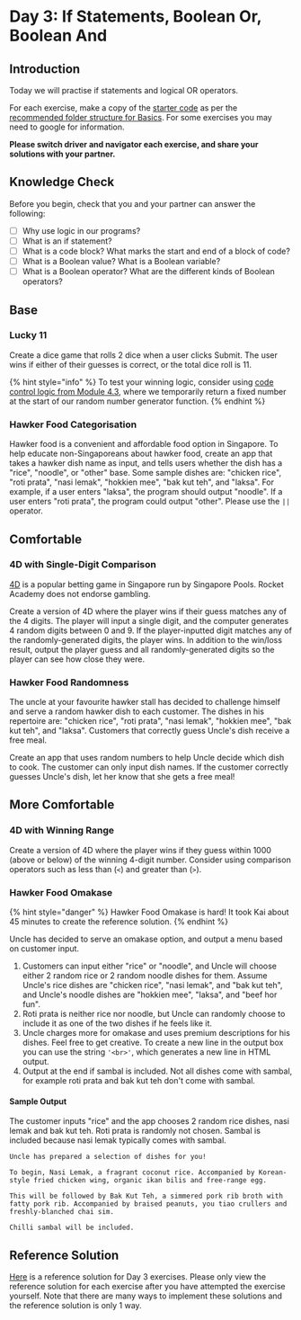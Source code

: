 # Day 3: If Statements, Boolean Or, Boolean And

## Introduction

Today we will practise if statements and logical OR operators.&#x20;

For each exercise, make a copy of the [starter code](https://github.com/rocketacademy/basics-starter-code/archive/refs/heads/main.zip) as per the [recommended folder structure for Basics](../course-logistics/required-hardware-and-software/recommended-set-up.md#folder-structure-for-coding-basics). For some exercises you may need to google for information.&#x20;

**Please switch driver and navigator each exercise, and share your solutions with your partner.**

## Knowledge Check

Before you begin, check that you and your partner can answer the following:

* [ ] Why use logic in our programs?
* [ ] What is an if statement?
* [ ] What is a code block? What marks the start and end of a block of code?
* [ ] What is a Boolean value? What is a Boolean variable?
* [ ] What is a Boolean operator? What are the different kinds of Boolean operators?

## Base

### Lucky 11

Create a dice game that rolls 2 dice when a user clicks Submit. The user wins if either of their guesses is correct, or the total dice roll is 11.

{% hint style="info" %}
To test your winning logic, consider using [code control logic from Module 4.3](../6-conditional-logic/6.3-boolean-and-not.md#code-control), where we temporarily return a fixed number at the start of our random number generator function.
{% endhint %}

### Hawker Food Categorisation

Hawker food is a convenient and affordable food option in Singapore. To help educate non-Singaporeans about hawker food, create an app that takes a hawker dish name as input, and tells users whether the dish has a "rice", "noodle", or "other" base. Some sample dishes are: "chicken rice", "roti prata", "nasi lemak", "hokkien mee", "bak kut teh", and "laksa". For example, if a user enters "laksa", the program should output "noodle". If a user enters "roti prata", the program could output "other". Please use the `||` operator.

## Comfortable

### 4D with Single-Digit Comparison

[4D](http://www.singaporepools.com.sg/en/rules/Pages/4d-game-rules-general.html) is a popular betting game in Singapore run by Singapore Pools. Rocket Academy does not endorse gambling.

Create a version of 4D where the player wins if their guess matches any of the 4 digits. The player will input a single digit, and the computer generates 4 random digits between 0 and 9. If the player-inputted digit matches any of the randomly-generated digits, the player wins. In addition to the win/loss result, output the player guess and all randomly-generated digits so the player can see how close they were.

### Hawker Food Randomness

The uncle at your favourite hawker stall has decided to challenge himself and serve a random hawker dish to each customer. The dishes in his repertoire are: "chicken rice", "roti prata", "nasi lemak", "hokkien mee", "bak kut teh", and "laksa". Customers that correctly guess Uncle's dish receive a free meal.

Create an app that uses random numbers to help Uncle decide which dish to cook. The customer can only input dish names. If the customer correctly guesses Uncle's dish, let her know that she gets a free meal!

## More Comfortable

### 4D with Winning Range

Create a version of 4D where the player wins if they guess within 1000 (above or below) of the winning 4-digit number. Consider using comparison operators such as less than (`<`) and greater than (`>`).

### Hawker Food Omakase

{% hint style="danger" %}
Hawker Food Omakase is hard! It took Kai about 45 minutes to create the reference solution.
{% endhint %}

Uncle has decided to serve an omakase option, and output a menu based on customer input.

1. Customers can input either "rice" or "noodle", and Uncle will choose either 2 random rice or 2 random noodle dishes for them. Assume Uncle's rice dishes are "chicken rice", "nasi lemak", and "bak kut teh", and Uncle's noodle dishes are "hokkien mee", "laksa", and "beef hor fun".
2. Roti prata is neither rice nor noodle, but Uncle can randomly choose to include it as one of the two dishes if he feels like it.
3. Uncle charges more for omakase and uses premium descriptions for his dishes. Feel free to get creative. To create a new line in the output box you can use the string `'<br>'`, which generates a new line in HTML output.
4. Output at the end if sambal is included. Not all dishes come with sambal, for example roti prata and bak kut teh don't come with sambal.

#### Sample Output

The customer inputs "rice" and the app chooses 2 random rice dishes, nasi lemak and bak kut teh. Roti prata is randomly not chosen. Sambal is included because nasi lemak typically comes with sambal.

```
Uncle has prepared a selection of dishes for you!

To begin, Nasi Lemak, a fragrant coconut rice. Accompanied by Korean-style fried chicken wing, organic ikan bilis and free-range egg.

This will be followed by Bak Kut Teh, a simmered pork rib broth with fatty pork rib. Accompanied by braised peanuts, you tiao crullers and freshly-blanched chai sim.

Chilli sambal will be included.
```

## Reference Solution

[Here](https://github.com/rocketacademy/basics-starter-code/blob/day3/script.js) is a reference solution for Day 3 exercises. Please only view the reference solution for each exercise after you have attempted the exercise yourself. Note that there are many ways to implement these solutions and the reference solution is only 1 way.
